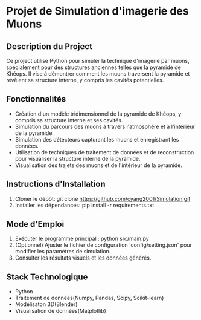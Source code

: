 # Projet de Simulation d'imagerie des Muons  

## Description du Project  

Ce project utilise Python pour simuler la technique d'imagerie par muons, spécialement pour des structures anciennes telles que la pyramide de Khéops. Il vise à démontrer comment les muons traversent la pyramide et révèlent sa structure interne, y compris les cavités potentielles.  

## Fonctionnalités  

- Création d'un modèle tridimensionnel de la pyramide de Khéops, y compris sa structure interne et ses cavités.  
- Simulation du parcours des muons à travers l'atmosphère et à l'intérieur de la pyramide.
- Simulation des détecteurs capturant les muons et enregistrant les données.
- Utilisation de techniques de traitement de données et de reconstruction pour visualiser la structure interne de la pyramide.
- Visualisation des trajets des muons et de l'intérieur de la pyramide.  

## Instructions d'Installation  

1. Cloner le dépôt: git clone <https://github.com/cyang2001/Simulation.git>
2. Installer les dépendances: pip install -r requirements.txt  

## Mode d'Emploi  

1. Exécuter le programme principal : python src/main.py  
2. (Optionnel) Ajuster le fichier de configuration 'config/setting.json' pour modifier les paramètres de simulation.
3. Consulter les résultats visuels et les données générés.

## Stack Technologique  

- Python
- Traitement de données(Numpy, Pandas, Scipy, Scikit-learn)
- Modélisaton 3D(Blender)
- Visualisation de données(Matplotlib)
